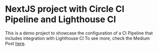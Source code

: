 # NextJS project with Circle CI Pipeline and Lighthouse CI
This is a demo project to showcase the configuration of a CI Pipeline that includes integration with Lighthouse CI
To see more, check the Medium Post [here](https://medium.com/@leandroalmeida/b4605009d1b2?source=friends_link&sk=e93c891f6cccc7272810c3a7aa9671dc).
